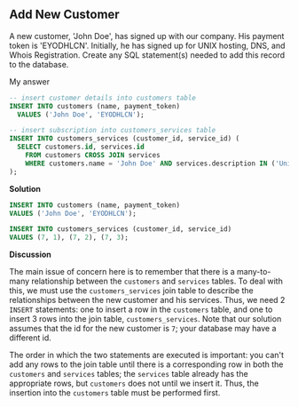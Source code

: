 ## Add New Customer

A new customer, 'John Doe', has signed up with our company. His payment token is 'EYODHLCN'. Initially, he has signed up for UNIX hosting, DNS, and Whois Registration. Create any SQL statement(s) needed to add this record to the database.

My answer
```sql
-- insert customer details into customers table
INSERT INTO customers (name, payment_token)
  VALUES ('John Doe', 'EYODHLCN');

-- insert subscription into customers_services table
INSERT INTO customers_services (customer_id, service_id) (
  SELECT customers.id, services.id
    FROM customers CROSS JOIN services
    WHERE customers.name = 'John Doe' AND services.description IN ('Unix Hosting', 'DNS', 'Whois Registration')
);
```

**Solution**
```sql
INSERT INTO customers (name, payment_token)
VALUES ('John Doe', 'EYODHLCN');

INSERT INTO customers_services (customer_id, service_id)
VALUES (7, 1), (7, 2), (7, 3);
```

**Discussion**

The main issue of concern here is to remember that there is a many-to-many relationship between the `customers` and `services` tables. To deal with this, we must use the `customers_services` join table to describe the relationships between the new customer and his services. Thus, we need 2 `INSERT` statements: one to insert a row in the `customers` table, and one to insert 3 rows into the join table, `customers_services`. Note that our solution assumes that the id for the new customer is `7`; your database may have a different id.

The order in which the two statements are executed is important: you can't add any rows to the join table until there is a corresponding row in both the `customers` and `services` tables; the `services` table already has the appropriate rows, but `customers` does not until we insert it. Thus, the insertion into the `customers` table must be performed first.
